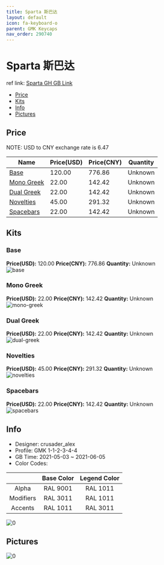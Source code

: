 ```yaml
---
title: Sparta 斯巴达
layout: default
icon: fa-keyboard-o
parent: GMK Keycaps
nav_order: 290740
---
```


# Sparta 斯巴达

ref link: [Sparta GH GB Link](https://geekhack.org/index.php?topic=112621.0)

* [Price](#price)
* [Kits](#kits)
* [Info](#info)
* [Pictures](#pictures)

## Price

NOTE: USD to CNY exchange rate is 6.47

| Name          | Price(USD)   |  Price(CNY) | Quantity |
| ------------- | ------------ |  ---------- | -------- |
|[Base](#base)|120.00|776.86|Unknown|
|[Mono Greek](#mono-greek)|22.00|142.42|Unknown|
|[Dual Greek](#dual-greek)|22.00|142.42|Unknown|
|[Novelties](#novelties)|45.00|291.32|Unknown|
|[Spacebars](#spacebars)|22.00|142.42|Unknown|


## Kits
### Base  
**Price(USD):** 120.00	**Price(CNY):** 776.86	**Quantity:** Unknown  
<img src="{{ 'assets/images/gmk-keycaps/Sparta/kits_pics/base.png' | relative_url }}" alt="base" class="image featured">

### Mono Greek  
**Price(USD):** 22.00	**Price(CNY):** 142.42	**Quantity:** Unknown  
<img src="{{ 'assets/images/gmk-keycaps/Sparta/kits_pics/mono-greek.png' | relative_url }}" alt="mono-greek" class="image featured">

### Dual Greek  
**Price(USD):** 22.00	**Price(CNY):** 142.42	**Quantity:** Unknown  
<img src="{{ 'assets/images/gmk-keycaps/Sparta/kits_pics/dual-greek.png' | relative_url }}" alt="dual-greek" class="image featured">

### Novelties  
**Price(USD):** 45.00	**Price(CNY):** 291.32	**Quantity:** Unknown  
<img src="{{ 'assets/images/gmk-keycaps/Sparta/kits_pics/novelties.png' | relative_url }}" alt="novelties" class="image featured">

### Spacebars  
**Price(USD):** 22.00	**Price(CNY):** 142.42	**Quantity:** Unknown  
<img src="{{ 'assets/images/gmk-keycaps/Sparta/kits_pics/spacebars.png' | relative_url }}" alt="spacebars" class="image featured">

## Info
* Designer: crusader_alex  
* Profile: GMK 1-1-2-3-4-4  
* GB Time: 2021-05-03 ~ 2021-06-05  
* Color Codes:  

| |Base Color     | Legend Color
| :-------------: | :-------------: | :------------:
|Alpha|RAL 9001|RAL 1011
|Modifiers|RAL 3011|RAL 1011
|Accents|RAL 1011|RAL 3011

<img src="{{ 'assets/images/gmk-keycaps/Sparta/0.jpg' | relative_url }}" alt="0" class="image featured">

## Pictures  
<img src="{{ 'assets/images/gmk-keycaps/Sparta/rendering_pics/0.png' | relative_url }}" alt="0" class="image featured">
